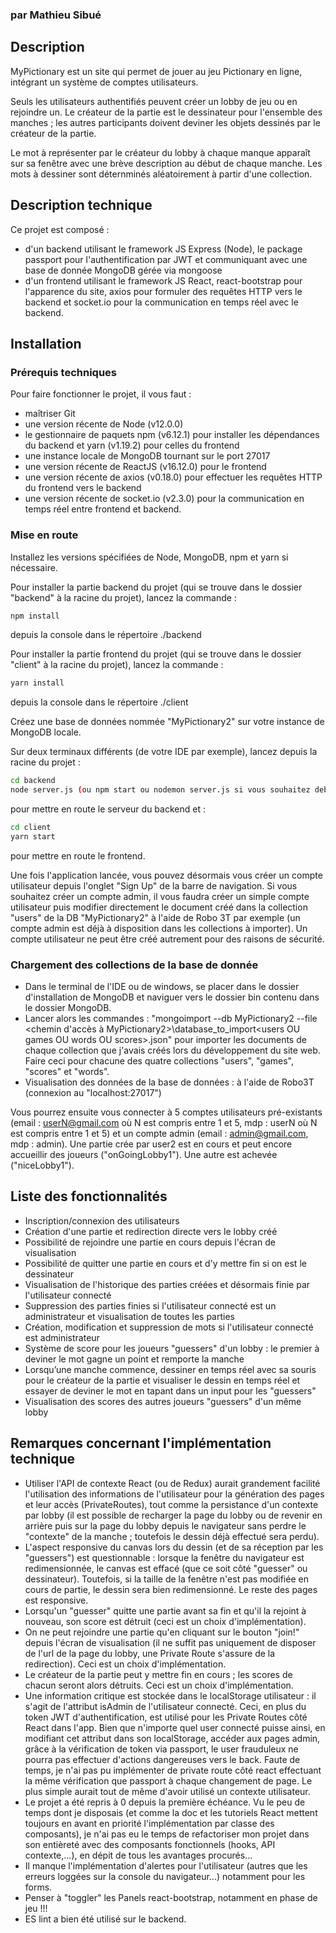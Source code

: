 ### par Mathieu Sibué

## Description

MyPictionary est un site qui permet de jouer au jeu Pictionary en ligne, intégrant un système de comptes utilisateurs. 

Seuls les utilisateurs authentifiés peuvent créer un lobby de jeu ou en rejoindre un. Le créateur de la partie est le dessinateur pour l'ensemble des manches ; les autres participants doivent deviner les objets dessinés par le créateur de la partie.

Le mot à représenter par le créateur du lobby à chaque manque apparaît sur sa fenêtre avec une brève description au début de chaque manche. Les mots à dessiner sont déternminés aléatoirement à partir d'une collection.


## Description technique

Ce projet est composé :
- d'un backend utilisant le framework JS Express (Node), le package passport pour l'authentification par JWT et communiquant avec une base de donnée MongoDB gérée via mongoose
- d'un frontend utilisant le framework JS React, react-bootstrap pour l'apparence du site, axios pour formuler des requêtes HTTP vers le backend et socket.io pour la communication en temps réel avec le backend.


## Installation

### Prérequis techniques

Pour faire fonctionner le projet, il vous faut :
- maîtriser Git
- une version récente de Node (v12.0.0)
- le gestionnaire de paquets npm (v6.12.1) pour installer les dépendances du backend et yarn (v1.19.2) pour celles du frontend
- une instance locale de MongoDB tournant sur le port 27017
- une version récente de ReactJS (v16.12.0) pour le frontend
- une version récente de axios (v0.18.0) pour effectuer les requêtes HTTP du frontend vers le backend
- une version récente de socket.io (v2.3.0) pour la communication en temps réel entre frontend et backend.


### Mise en route

Installez les versions spécifiées de Node, MongoDB, npm et yarn si nécessaire.

Pour installer la partie backend du projet (qui se trouve dans le dossier "backend" à la racine du projet), lancez la commande :
```bash
npm install
```
depuis la console dans le répertoire ./backend

Pour installer la partie frontend du projet (qui se trouve dans le dossier "client" à la racine du projet), lancez la commande :
```bash
yarn install
```
depuis la console dans le répertoire ./client

Créez une base de données nommée "MyPictionary2" sur votre instance de MongoDB locale.

Sur deux terminaux différents (de votre IDE par exemple), lancez depuis la racine du projet :
```bash
cd backend
node server.js (ou npm start ou nodemon server.js si vous souhaitez debugger)
```
pour mettre en route le serveur du backend et :
```bash
cd client
yarn start
```
pour mettre en route le frontend.

Une fois l'application lancée, vous pouvez désormais vous créer un compte utilisateur depuis l'onglet "Sign Up" de la barre de navigation. 
Si vous souhaitez créer un compte admin, il vous faudra créer un simple compte utilisateur puis modifier directement le document créé dans la collection "users" de la DB "MyPictionary2" à l'aide de Robo 3T par exemple (un compte admin est déjà à disposition dans les collections à importer). Un compte utilisateur ne peut être créé autrement pour des raisons de sécurité.


### Chargement des collections de la base de donnée

- Dans le terminal de l'IDE ou de windows, se placer dans le dossier d'installation de MongoDB et naviguer vers le dossier bin contenu dans le dossier MongoDB.
- Lancer alors les commandes : "mongoimport --db MyPictionary2 --file <chemin d'accès à MyPictionary2>\database_to_import\<users OU games OU words OU scores>.json" pour importer les documents de chaque collection que j'avais créés lors du développement du site web. Faire ceci pour chacune des quatre collections "users", "games", "scores" et "words".
- Visualisation des données de la base de données : à l'aide de Robo3T (connexion au "localhost:27017")
 
Vous pourrez ensuite vous connecter à 5 comptes utilisateurs pré-existants (email : userN@gmail.com où N est compris entre 1 et 5, mdp : userN où N est compris entre 1 et 5) et un compte admin (email : admin@gmail.com, mdp : admin). Une partie crée par user2 est en cours et peut encore accueillir des joueurs ("onGoingLobby1"). Une autre est achevée ("niceLobby1").


## Liste des fonctionnalités

- Inscription/connexion des utilisateurs
- Création d'une partie et redirection directe vers le lobby créé
- Possibilité de rejoindre une partie en cours depuis l'écran de visualisation
- Possibilité de quitter une partie en cours et d'y mettre fin si on est le dessinateur
- Visualisation de l'historique des parties créées et désormais finie par l'utilisateur connecté
- Suppression des parties finies si l'utilisateur connecté est un administrateur et visualisation de toutes les parties
- Création, modification et suppression de mots si l'utilisateur connecté est administrateur
- Système de score pour les joueurs "guessers" d'un lobby : le premier à deviner le mot gagne un point et remporte la manche
- Lorsqu’une manche commence, dessiner en temps réel avec sa souris pour le créateur de la partie et visualiser le dessin en temps réel et essayer de deviner le mot en tapant dans un input pour les "guessers"
- Visualisation des scores des autres joueurs "guessers" d'un même lobby


## Remarques concernant l'implémentation technique

- Utiliser l'API de contexte React (ou de Redux) aurait grandement facilité l'utilisation des informations de l'utilisateur pour la génération des pages et leur accès (PrivateRoutes), tout comme la persistance d'un contexte par lobby (il est possible de recharger la page du lobby ou de revenir en arrière puis sur la page du lobby depuis le navigateur sans perdre le "contexte" de la manche ; toutefois le dessin déjà effectué sera perdu).
- L'aspect responsive du canvas lors du dessin (et de sa réception par les "guessers") est questionnable : lorsque la fenêtre du navigateur est redimensionnée, le canvas est effacé (que ce soit côté "guesser" ou dessinateur). Toutefois, si la taille de la fenêtre n'est pas modifiée en cours de partie, le dessin sera bien redimensionné. Le reste des pages est responsive.
- Lorsqu'un "guesser" quitte une partie avant sa fin et qu'il la rejoint à nouveau, son score est détruit (ceci est un choix d'implémentation).
- On ne peut rejoindre une partie qu'en cliquant sur le bouton "join!" depuis l'écran de visualisation (il ne suffit pas uniquement de disposer de l'url de la page du lobby, une Private Route s'assure de la redirection). Ceci est un choix d'implémentation.
- Le créateur de la partie peut y mettre fin en cours ; les scores de chacun seront alors détruits. Ceci est un choix d'implémentation.
- Une information critique est stockée dans le localStorage utilisateur : il s'agit de l'attribut isAdmin de l'utilisateur connecté. Ceci, en plus du token JWT d'authentification, est utilisé pour les Private Routes côté React dans l'app. Bien que n'importe quel user connecté puisse ainsi, en modifiant cet attribut dans son localStorage, accéder aux pages admin, grâce à la vérification de token via passport, le user frauduleux ne pourra pas effectuer d'actions dangereuses vers le back. Faute de temps, je n'ai pas pu implémenter de private route côté react effectuant la même vérification que passport à chaque changement de page. Le plus simple aurait tout de même d'avoir utilisé un contexte utilisateur.
- Le projet a été repris à 0 depuis la première échéance. Vu le peu de temps dont je disposais (et comme la doc et les tutoriels React mettent toujours en avant en priorité l'implémentation par classe des composants), je n'ai pas eu le temps de refactoriser mon projet dans son entièreté avec des composants fonctionnels (hooks, API contexte,...), en dépit de tous les avantages procurés...
- Il manque l'implémentation d'alertes pour l'utilisateur (autres que les erreurs loggées sur la console du navigateur...) notamment pour les forms.
- Penser à "toggler" les Panels react-bootstrap, notamment en phase de jeu !!!
- ES lint a bien été utilisé sur le backend.
